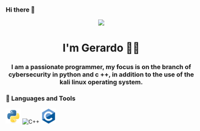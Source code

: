 ### Hi there 👋
<div id="header" align="center">
  <img src="https://media.giphy.com/media/HyvjlU00Ad4xq/giphy.gif" width="200" />
  <h1 align="center">I'm Gerardo 👨‍💻</h1>
  <h3 align="center">I am a passionate programmer, my focus is on the branch of cybersecurity in    python and c ++, in addition to the use of the kali linux        operating system.</h3>
 </div>
 <div aligh="left">
  <h3>📌 Languages and Tools</h3>  
  <div>
    <img src="https://github.com/devicons/devicon/blob/master/icons/python/python-original.svg" title="Python" alt="Python" width="40" height="40" />
    <img src="https://w7.pngwing.com/pngs/46/626/png-transparent-c-logo-the-c-programming-language-computer-icons-computer-programming-source-code-programming-miscellaneous-template-blue.png" title="C++" alt="C++" width="40" height="40"/>
    <img src="https://github.com/devicons/devicon/blob/master/icons/c/c-original.svg" title="C" alt="C" width="40" height="40"/>
    
  </div>
 </div>
<!--
**GeraGHG/GeraGHG** is a ✨ _special_ ✨ repository because its `README.md` (this file) appears on your GitHub profile.

Here are some ideas to get you started:

- 🔭 I’m currently working on ...
- 🌱 I’m currently learning ...
- 👯 I’m looking to collaborate on ...
- 🤔 I’m looking for help with ...
- 💬 Ask me about ...
- 📫 How to reach me: ...
- 😄 Pronouns: ...
- ⚡ Fun fact: ...
-->
